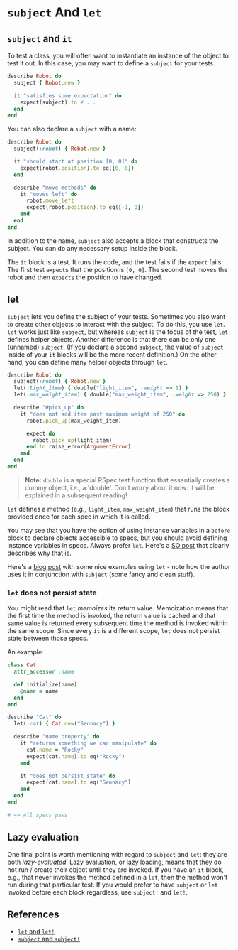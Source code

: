 # `subject` And `let`

## `subject` and `it`

To test a class, you will often want to instantiate an instance of the object to
test it out. In this case, you may want to define a `subject` for your tests.

```ruby
describe Robot do
  subject { Robot.new }

  it "satisfies some expectation" do
    expect(subject).to # ...
  end
end
```

You can also declare a `subject` with a name:

```ruby
describe Robot do
  subject(:robot) { Robot.new }

  it "should start at position [0, 0]" do
    expect(robot.position).to eq([0, 0])
  end

  describe "move methods" do
    it "moves left" do
      robot.move_left
      expect(robot.position).to eq([-1, 0])
    end
  end
end
```

In addition to the name, `subject` also accepts a block that constructs the
subject. You can do any necessary setup inside the block.

The `it` block is a test. It runs the code, and the test fails if the `expect`
fails. The first test `expect`s that the position is `[0, 0]`. The second test
moves the robot and then `expect`s the position to have changed.

## let

`subject` lets you define the subject of your tests. Sometimes you also want to
create other objects to interact with the subject. To do this, you use `let`.
`let` works just like `subject`, but whereas `subject` is the focus of the test,
`let` defines helper objects. Another difference is that there can be only one
(unnamed) `subject`. (If you declare a second `subject`, the value of `subject`
inside of your `it` blocks will be the more recent definition.) On the other
hand, you can define many helper objects through `let`.

```ruby
describe Robot do
  subject(:robot) { Robot.new }
  let(:light_item) { double("light_item", :weight => 1) }
  let(:max_weight_item) { double("max_weight_item", :weight => 250) }

  describe "#pick_up" do
    it "does not add item past maximum weight of 250" do
      robot.pick_up(max_weight_item)

      expect do
        robot.pick_up(light_item)
      end.to raise_error(ArgumentError)
    end
  end
end
```

> **Note:** `double` is a special RSpec test function that essentially creates a
> dummy object, i.e., a 'double'. Don't worry about it now: it will be explained
> in a subsequent reading!

`let` defines a method (e.g., `light_item`, `max_weight_item`) that runs the
block provided once for each spec in which it is called.

You may see that you have the option of using instance variables in a `before`
block to declare objects accessible to specs, but you should avoid defining
instance variables in specs. Always prefer `let`. Here's a [SO
post][stack-overflow-let] that clearly describes why that is.

Here's a [blog post][dry-up-rspec] with some nice examples using `let` - note
how the author uses it in conjunction with `subject` (some fancy and clean
stuff).

[stack-overflow-let]: http://stackoverflow.com/questions/5359558/when-to-use-rspec-let
[dry-up-rspec]: http://benscheirman.com/2011/05/dry-up-your-rspec-files-with-subject-let-blocks/

### `let` does not persist state

You might read that `let` _memoizes_ its return value. Memoization means that
the first time the method is invoked, the return value is cached and that same
value is returned every subsequent time the method is invoked within the same
scope. Since every `it` is a different scope, `let` does not persist state
between those specs.

An example:

```ruby
class Cat
  attr_accessor :name

  def initialize(name)
    @name = name
  end
end

describe "Cat" do
  let(:cat) { Cat.new("Sennacy") }

  describe "name property" do
    it "returns something we can manipulate" do
      cat.name = "Rocky"
      expect(cat.name).to eq("Rocky")
    end

    it "does not persist state" do
      expect(cat.name).to eq("Sennacy")
    end
  end
end

# => All specs pass
```

## Lazy evaluation

One final point is worth mentioning with regard to `subject` and `let`: they are
both _lazy-evaluated_. Lazy evaluation, or lazy loading, means that they do not
run / create their object until they are invoked. If you have an `it` block,
e.g., that never invokes the method defined in a `let`, then the method won't
run during that particular test. If you would prefer to have `subject` or `let`
invoked before each block regardless, use `subject!` and `let!`.

## References

* [`let` and `let!`]
* [`subject` and `subject!`]

[`let` and `let!`]: https://rspec.info/features/3-12/rspec-core/helper-methods/let/
[`subject` and `subject!`]: https://rspec.info/features/3-12/rspec-core/subject/explicit-subject/
